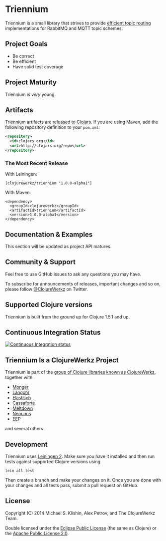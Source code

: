 # Triennium

Triennium is a small library that strives to provide [efficient
topic routing](http://www.rabbitmq.com/blog/2010/09/14/very-fast-and-scalable-topic-routing-part-1/) implementations for RabbitMQ and MQTT topic schemes.


## Project Goals

 * Be correct
 * Be efficient
 * Have solid test coverage


## Project Maturity

Triennium is *very* young.


## Artifacts

Triennium artifacts are [released to
Clojars](https://clojars.org/clojurewerkz/triennium). If you are using
Maven, add the following repository definition to your `pom.xml`:

``` xml
<repository>
  <id>clojars.org</id>
  <url>http://clojars.org/repo</url>
</repository>
```

### The Most Recent Release

With Leiningen:

    [clojurewerkz/triennium "1.0.0-alpha1"]


With Maven:

    <dependency>
      <groupId>clojurewerkz</groupId>
      <artifactId>triennium</artifactId>
      <version>1.0.0-alpha1</version>
    </dependency>


## Documentation & Examples

This section will be updated as project API matures.


## Community & Support

Feel free to use GitHub issues to ask any questions you may have.

To subscribe for announcements of releases, important changes and so
on, please follow [@ClojureWerkz](https://twitter.com/clojurewerkz) on
Twitter.



## Supported Clojure versions

Triennium is built from the ground up for Clojure 1.5.1 and up.


## Continuous Integration Status

[![Continuous Integration status](https://secure.travis-ci.org/clojurewerkz/triennium.png)](http://travis-ci.org/clojurewerkz/triennium)


## Triennium Is a ClojureWerkz Project

Triennium is part of the [group of Clojure libraries known as ClojureWerkz](http://clojurewerkz.org), together with

 * [Monger](http://clojuremongodb.info)
 * [Langohr](http://clojurerabbitmq.info)
 * [Elastisch](http://clojureelasticsearch.info)
 * [Cassaforte](http://clojurecassandra.info)
 * [Meltdown](https://github.com/clojurewerkz/meltdown)
 * [Neocons](http://clojureneo4j.info)
 * [EEP](https://github.com/clojurewerkz/eep)

and several others.


## Development

Triennium uses [Leiningen
2](https://github.com/technomancy/leiningen/blob/master/doc/TUTORIAL.md). Make
sure you have it installed and then run tests against supported
Clojure versions using

    lein all test

Then create a branch and make your changes on it. Once you are done
with your changes and all tests pass, submit a pull request on GitHub.



## License

Copyright (C) 2014 Michael S. Klishin, Alex Petrov, and The ClojureWerkz Team.

Double licensed under the [Eclipse Public License](http://www.eclipse.org/legal/epl-v10.html) (the same as Clojure) or
the [Apache Public License 2.0](http://www.apache.org/licenses/LICENSE-2.0.html).

